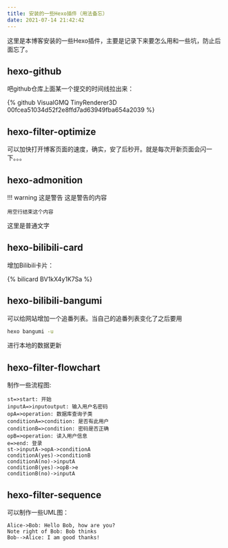 ```yaml
---
title: 安装的一些Hexo插件（用法备忘）
date: 2021-07-14 21:42:42
---
```


这里是本博客安装的一些Hexo插件，主要是记录下来要怎么用和一些坑，防止后面忘了。

## hexo-github

吧github仓库上面某一个提交的时间线拉出来：

{% github VisualGMQ TinyRenderer3D 00fcea51034d52f2e8ffd7ad63949fba654a2039 %}

## hexo-filter-optimize

可以加快打开博客页面的速度，确实，安了后秒开。就是每次开新页面会闪一下。。。

## hexo-admonition 

!!! warning 这是警告
    这是警告的内容

    用空行结束这个内容

这里是普通文字

## hexo-bilibili-card

增加Bilibili卡片：

{% bilicard BV1kX4y1K7Sa %}

## hexo-bilibili-bangumi

可以给网站增加一个追番列表。当自己的追番列表变化了之后要用

```bash
hexo bangumi -u
```

进行本地的数据更新

## hexo-filter-flowchart

制作一些流程图:

```flow
st=>start: 开始
inputA=>inputoutput: 输入用户名密码
opA=>operation: 数据库查询子类
conditionA=>condition: 是否有此用户
conditionB=>condition: 密码是否正确
opB=>operation: 读入用户信息
e=>end: 登录
st->inputA->opA->conditionA
conditionA(yes)->conditionB
conditionA(no)->inputA
conditionB(yes)->opB->e
conditionB(no)->inputA
```

## hexo-filter-sequence

可以制作一些UML图：

```sequence
Alice->Bob: Hello Bob, how are you?
Note right of Bob: Bob thinks
Bob-->Alice: I am good thanks!
```


